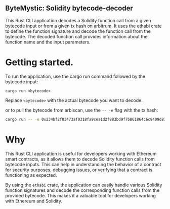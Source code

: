 ## ByteMystic: Solidity bytecode-decoder

This Rust CLI application decodes a Solidity function call from a given bytecode input or from a given tx hash on arbitrum. It uses the ethabi crate to define the function signature and decode the function call from the bytecode. The decoded function call provides information about the function name and the input parameters.


# Getting started.

To run the application, use the cargo run command followed by the bytecode input:

`cargo run <bytecode>`


Replace `<bytecode>` with the actual bytecode you want to decode.


or to pull the bytecode from arbiscan, use the `-- -e` flag with the tx hash:

```sh
cargo run -- -e 0x234bf2f03473af0318fa9cea1d2f883bd9f7b861864c6c8409d81d72856becbc
```


# Why 
This Rust CLI application is useful for developers working with Ethereum smart contracts, as it allows them to decode Solidity function calls from bytecode inputs. This can help in understanding the behavior of a contract for security purposes, debugging issues, or verifying that a contract is functioning as expected.

By using the `ethabi` crate, the application can easily handle various Solidity function signatures and decode the corresponding function calls from the provided bytecode. This makes it a valuable tool for developers working with Ethereum and Solidity.